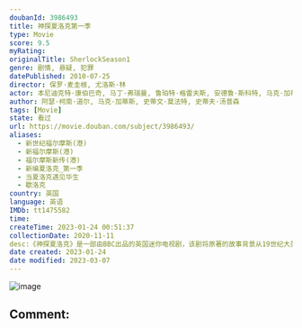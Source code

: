 ```yaml
---
doubanId: 3986493
title: 神探夏洛克第一季
type: Movie
score: 9.5
myRating: 
originalTitle: SherlockSeason1
genre: 剧情, 悬疑, 犯罪
datePublished: 2010-07-25
director: 保罗·麦圭根, 尤洛斯·林
actor: 本尼迪克特·康伯巴奇, 马丁·弗瑞曼, 鲁珀特·格雷夫斯, 安德鲁·斯科特, 马克·加蒂斯, 尤娜·斯塔布斯, 露易丝·布瑞丽, 菲尔·戴维斯, 嘉玛·陈, 奥利维亚·波莉, 雯叶特·罗宾逊, 坦娅·穆迪, 希欧布罕·休莱特, 约翰·麦克米兰, 杰克·本斯, 保罗·彻克, 丹尼尔·伯希威尔, 博迪·卡维尔, 阿尔·韦弗, 佐伊·特尔福德, 黛布拉·摩尔, 马修·尼达姆, undefined, 乔纳森·阿里斯, 杰妮·斯巴克, 利萨·麦克阿里斯特, 彼得·戴维森, 约翰·塞森斯, 海顿·格温, 斯蒂法诺·布拉奇, 大卫·内尔斯特, 斯坦利·汤森德, 迪·波特切尔, 琳恩·法利
author: 阿瑟·柯南·道尔, 马克·加蒂斯, 史蒂文·莫法特, 史蒂夫·汤普森
tags: [Movie]
state: 看过
url: https://movie.douban.com/subject/3986493/
aliases:
  - 新世纪福尔摩斯(港)
  - 新福尔摩斯(港)
  - 福尔摩斯新传(港)
  - 新编夏洛克_第一季
  - 当夏洛克遇见华生
  - 歇洛克
country: 英国
language: 英语
IMDb: tt1475582
time: 
createTime: 2023-01-24 00:51:37
collectionDate: 2020-11-11
desc:《神探夏洛克》是一部由BBC出品的英国迷你电视剧，该剧将原著的故事背景从19世纪大英帝国国势鼎盛的时期搬到了21世纪繁华热闹的大都市中。这一次夏洛克·福尔摩斯(本尼迪克特·康伯巴奇Benedict...
date created: 2023-01-24
date modified: 2023-03-07
---
```


![image](p1461954452.jpg)

Comment:
---
